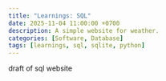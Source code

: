 ```yaml
---
title: "Learnings: SQL"
date: 2025-11-04 11:00:00 +0700
description: A simple website for weather.
categories: [Software, Database]
tags: [learnings, sql, sqlite, python]
---
```


draft of sql website
<!-- 
https://github.com/CoreyMSchafer/code_snippets/blob/master/Python-SQLite/sqlite_demo.py 
-->
